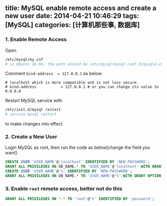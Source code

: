 title: MySQL enable remote access and create a new user
date: 2014-04-21 10:46:29
tags: [MySQL]
categories: [计算机那些事, 数据库]
---
### 1. Enable Remote Access
Open 
``` bash
/etc/mysql/my.cnf
# in Ubuntu 16.04, the path should be /etc/mysql/mysql.conf.d/mysqld.cnf
```
<!-- more -->
Comment `bind-address  = 127.0.0.1` as below:
```
# localhost which is more compatible and is not less secure.
# bind-address           = 127.0.0.1 # or you can change its value to 0.0.0.0
```
Restart MySQL service with 
```bash
/etc/init.d/mysql restart
# service mysql restart
```
to make changes into effect. 

### 2. Create a New User
Login MySQL as root, then run the code as below[change the field you want]:
```sql
CREATE USER 'USER_NAME'@'localhost' IDENTIFIED BY 'NEW-PASSWORD';
GRANT ALL PRIVILEGES ON DB_NAME.* TO 'USER_NAME'@'localhost' WITH GRANT OPTION;
CREATE USER 'USER_NAME'@'%' IDENTIFIED BY 'NEW-PASSWORD';
GRANT ALL PRIVILEGES ON DB_NAME.* TO 'USER_NAME'@'%' WITH GRANT OPTION;
```

### 3. Enable `root` remote access, better not do this
```sql
GRANT ALL PRIVILEGES ON *.* TO 'root'@'%' IDENTIFIED BY 'password';
```
